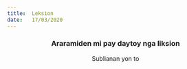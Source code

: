 ```yaml
---
title:  Leksion
date:   17/03/2020
---
```


### <center>Araramiden mi pay daytoy nga liksion</center>
<center>Sublianan yon to</center>